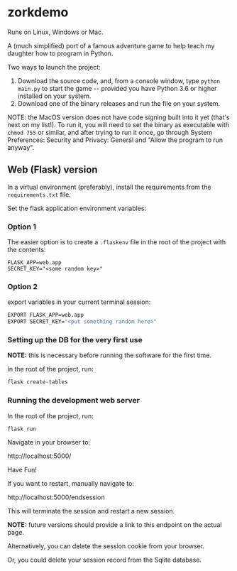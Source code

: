 # zorkdemo
Runs on Linux, Windows or Mac.

A (much simplified) port of a famous adventure game to help teach my daughter how to program in Python.

Two ways to launch the project:
1. Download the source code, and, from a console window, type `python main.py` to start the game -- provided you have Python 3.6 or higher installed on your system.
2. Download one of the binary releases and run the file on your system. 

NOTE: the MacOS version does not have code signing built into it yet (that's next on my list!). To run it, you will need to set the binary as executable with `chmod 755` or similar, and after trying to run it once, go through System Preferences: Security and Privacy: General and "Allow the program to run anyway".

## Web (Flask) version

In a virtual environment (preferably), install the requirements from the `requirements.txt` file.

Set the flask application environment variables:

### Option 1

The easier option is to create a `.flaskenv` file in the root of the project with the contents:

```config
FLASK_APP=web.app
SECRET_KEY="<some random key>"
```

### Option 2

export variables in your current terminal session:

```sh
EXPORT FLASK_APP=web.app
EXPORT SECRET_KEY="<put something random here>"
```

### Setting up the DB for the very first use

**NOTE:** this is necessary before running the software for the first time.

In the root of the project, run:

```sh
flask create-tables
```

### Running the development web server
In the root of the project, run:

```sh
flask run
```

Navigate in your browser to:

http://localhost:5000/

Have Fun!

If you want to restart, manually navigate to:

http://localhost:5000/endsession

This will terminate the session and restart a new session.

**NOTE:** future versions should provide a link to this endpoint on the actual page.

Alternatively, you can delete the session cookie from your browser.

Or, you could delete your session record from the Sqlite database.
